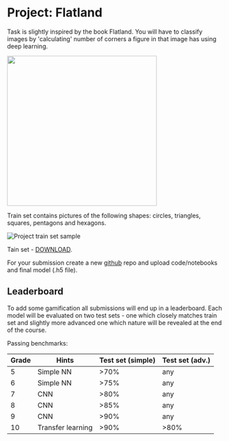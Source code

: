 # Project: Flatland

Task is slightly inspired by the book Flatland. You will have to classify images by 'calculating' number of corners a figure in that image has using deep learning.

<img src="https://www.manhattanrarebooks.com/pictures/2038.jpg?v=1516738067" width="350"/>

Train set contains pictures of the following shapes: circles, triangles, squares, pentagons and hexagons.

![Project train set sample](img/flatland.png)

Tain set - [DOWNLOAD](https://github.com/trokas/ai_primer/flatland_train.data).

For your submission create a new [github](https://github.com/) repo and upload code/notebooks and final model (.h5 file).


## Leaderboard

To add some gamification all submissions will end up in a leaderboard. Each model will be evaluated on two test sets - one which closely matches train set and slightly more advanced one which nature will be revealed at the end of the course.

Passing benchmarks:

| Grade | Hints | Test set (simple) | Test set (adv.) |
|---|---|---|---|
| 5 | Simple NN | >70% | any |
| 6 | Simple NN | >75% | any |
| 7 | CNN | >80% | any |
| 8 | CNN | >85% | any |
| 9 | CNN | >90% | any |
| 10 | Transfer learning | >90% | >80% |
